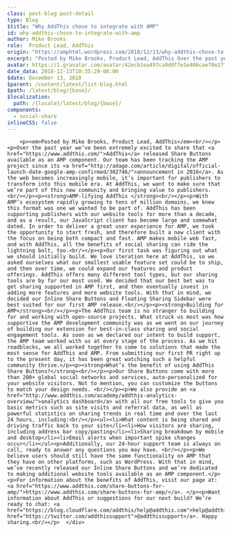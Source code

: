 ```yaml
---
class: post-blog post-detail
type: Blog
$title: "Why AddThis chose to integrate with AMP"
id: why-addthis-chose-to-integrate-with-amp
author: Mike Brooks
role:  Product Lead, AddThis
origin: "https://amphtml.wordpress.com/2018/12/13/why-addthis-chose-to-integrate-with-amp/amp/"
excerpt: "Posted by Mike Brooks, Product Lead, AddThis Over the past year we&#8217;ve been extremely excited to share that AddThis released Share Buttons available as an AMP component. Our team has been tracking the AMP project since its announcement in 2016. As the web becomes increasingly mobile, it’s important for publishers to transform into this mobile era. [&#8230;]"
avatar: https://1.gravatar.com/avatar/42ecb1ea497ca9d0ffe1e406cae70e27?s=96&d=identicon&r=G
date_data: 2018-12-13T10:35:29-08:00
$date: December 13, 2018
$parent: /content/latest/list-blog.html
$path: /latest/blog/{base}/
$localization:
  path: /{locale}/latest/blog/{base}/
components:
  - social-share
inlineCSS: false
---
```


<div class="amp-wp-article-content">

		<p><em>Posted by Mike Brooks, Product Lead, AddThis</em><br/></p><p>Over the past year we’ve been extremely excited to share that <a href="https://www.addthis.com/">AddThis</a> released Share Buttons available as an AMP component. Our team has been tracking the AMP project since its <a href="http://adage.com/article/digital/official-launch-date-google-amp-confirmed/302746/">announcement in 2016</a>. As the web becomes increasingly mobile, it’s important for publishers to transform into this mobile era. At AddThis, we want to make sure that we’re part of this new community and bringing value to publishers. <br/></p><p><strong>AMP-lifying AddThis </strong><br/></p><p>With AMP’s ecosystem rapidly growing to tens of million domains, we knew this format was one we wanted to be part of. AddThis has been supporting publishers with our website tools for more than a decade, and as a result, our JavaScript client has become large and somewhat dated. In order to deliver a great user experience for AMP, we took the opportunity to start fresh, and therefore built a new client with the focus on being both compact and fast. AMP makes mobile web fast, and with AddThis, all the benefits of social sharing can ride the lightning bolt, too.<br/></p><p>Our first task was figuring out what we should initially build. We love iteration here at AddThis, so we asked ourselves what our smallest usable feature set could be to ship, and then over time, we could expand our features and product offerings. AddThis offers many different tool types, but our sharing tools are by far our most used. We decided that our best bet was to get sharing supported in AMP first, and then eventually invest in adding more features and more website tools. With that in mind, we decided our Inline Share Buttons and Floating Sharing Sidebar were best suited for our first AMP release.<br/></p><p><strong>Building for AMP</strong><br/></p><p>The AddThis team is no stranger to building for and working with open-source projects. What struck us most was how supportive the AMP development community was as we went on our journey of building our extension for best-in-class sharing and social engagement tools. As soon as we declared our intent to build support, the AMP team worked with us at every stage of the process. As we hit roadblocks, we all worked together to come to solutions that made the most sense for AddThis and AMP. From submitting our first PR right up to the present day, it has been great watching such a helpful community thrive.</p><p><strong>What’s the benefit of using AddThis Share Buttons?</strong><br/></p><p>Our Share Buttons come with more than 200+ global social networks and services, auto-personalized for your website visitors. Not to mention, you can customize the buttons to match your design needs. <br/></p><p>We also provide an <a href="http://www.addthis.com/academy/addthis-analytics-overview/">analytics dashboard</a> with all our free tools to give you basic metrics such as site visits and referral data, as well as powerful statistics on sharing trends in real time and over the last 24 hours, including:<br/></p><ul><li>What content is being shared and driving traffic back to your site</li><li>How visitors are sharing, including address bar copy/pasting</li><li>Sharing breakdown by mobile and desktop</li><li>Email alerts when important spike changes occur</li></ul><p>Additionally, our 24-hour support team is always on call, ready to answer any questions you may have. <br/></p><p>We believe users should still have the same functionality on AMP that they have on other platforms, such as WordPress. With that in mind, we’ve recently released our Inline Share Buttons and we’re dedicated to making additional website tools available as an AMP component.</p><p>For information about the benefits of AddThis, visit our page at: <a href="https://www.addthis.com/share-buttons-for-amp/">https://www.addthis.com/share-buttons-for-amp/</a>. </p><p>Want information about AddThis or suggestions for our next build? We’re ready to chat: <a href="https://blog.cloudflare.com/addthis/help@addthis.com">help@addthis.com</a> and <a href="https://twitter.com/addthissupport">@addthissupport</a>. Happy sharing.<br/></p>	</div>

	

</div>

